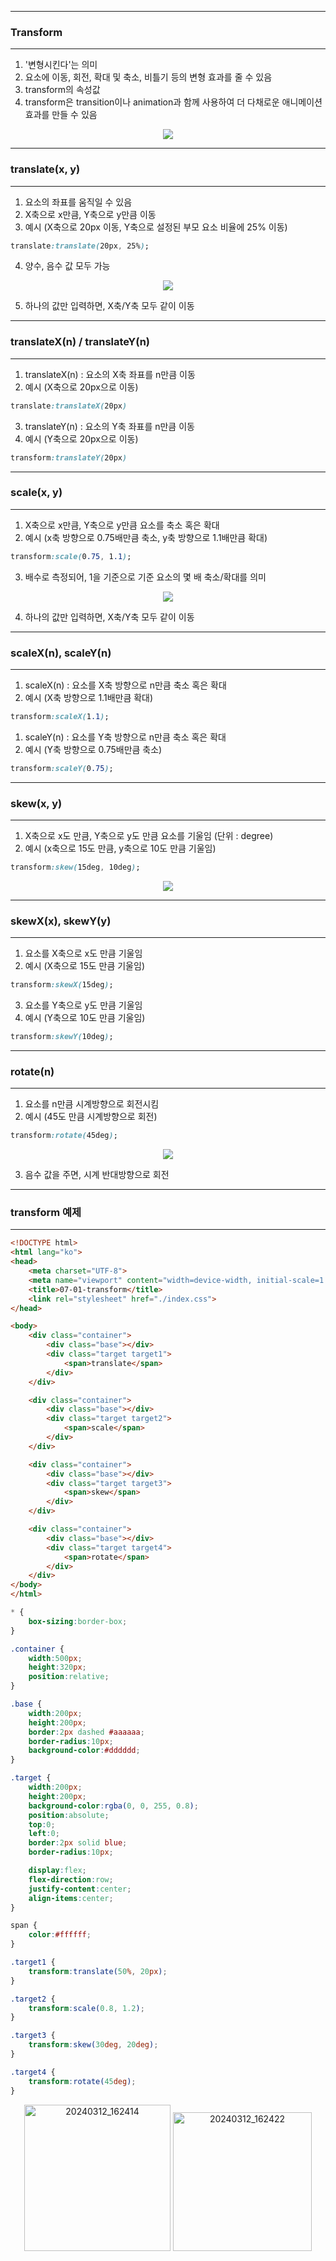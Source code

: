 -----
### Transform
-----
1. '변형시킨다'는 의미
2. 요소에 이동, 회전, 확대 및 축소, 비틀기 등의 변형 효과를 줄 수 있음
3. transform의 속성값
4. transform은 transition이나 animation과 함께 사용하여 더 다채로운 애니메이션 효과를 만들 수 있음
<div align = "center">
<img src="https://github.com/sooyounghan/DataBase/assets/34672301/00ab1b22-b0da-43a1-a926-3f1c9b9cfa24">
</div>

-----
### translate(x, y)
-----
1. 요소의 좌표를 움직일 수 있음
2. X축으로 x만큼, Y축으로 y만큼 이동
3. 예시 (X축으로 20px 이동, Y축으로 설정된 부모 요소 비율에 25% 이동)
```css
translate:translate(20px, 25%);
```

4. 양수, 음수 값 모두 가능
<div align = "center">
<img src="https://github.com/sooyounghan/DataBase/assets/34672301/d325f365-fa74-4d79-a377-baa9ad9726ca">
</div>

5. 하나의 값만 입력하면, X축/Y축 모두 같이 이동

-----
### translateX(n) / translateY(n)
-----
1. translateX(n) : 요소의 X축 좌표를 n만큼 이동
2. 예시 (X축으로 20px으로 이동)
```css
translate:translateX(20px)
```

3. translateY(n) : 요소의 Y축 좌표를 n만큼 이동
4. 예시 (Y축으로 20px으로 이동)
```css
transform:translateY(20px)
```

-----
### scale(x, y)
-----
1. X축으로 x만큼, Y축으로 y만큼 요소를 축소 혹은 확대
2. 예시 (x축 방향으로 0.75배만큼 축소, y축 방향으로 1.1배만큼 확대)
```css
transform:scale(0.75, 1.1);
```

3. 배수로 측정되어, 1을 기준으로 기준 요소의 몇 배 축소/확대를 의미
<div align = "center">
<img src="https://github.com/sooyounghan/DataBase/assets/34672301/06eb35a3-48b6-4363-ba84-e556ec51b598">
</div>

4. 하나의 값만 입력하면, X축/Y축 모두 같이 이동

-----
### scaleX(n), scaleY(n)
-----
1. scaleX(n) : 요소를 X축 방향으로 n만큼 축소 혹은 확대
2. 예시 (X축 방향으로 1.1배만큼 확대)
```css
transform:scaleX(1.1);
```

1. scaleY(n) : 요소를 Y축 방향으로 n만큼 축소 혹은 확대
2. 예시 (Y축 방향으로 0.75배만큼 축소)
```css
transform:scaleY(0.75);
```

-----
### skew(x, y)
-----
1. X축으로 x도 만큼, Y축으로 y도 만큼 요소를 기울임 (단위 : degree)
2. 예시 (x축으로 15도 만큼, y축으로 10도 만큼 기울임)
```css
transform:skew(15deg, 10deg);
```
<div align = "center">
<img src="https://github.com/sooyounghan/DataBase/assets/34672301/2aff2fe0-b2ce-4057-9c3b-f1b7537959ad">
</div>

-----
### skewX(x), skewY(y)
-----
1. 요소를 X축으로 x도 만큼 기울임
2. 예시 (X축으로 15도 만큼 기울임)
```css
transform:skewX(15deg);
```

3. 요소를 Y축으로 y도 만큼 기울임
4. 예시 (Y축으로 10도 만큼 기울임)
```css
transform:skewY(10deg);
```

-----
### rotate(n)
-----
1. 요소를 n만큼 시계방향으로 회전시킴
2. 예시 (45도 만큼 시계방향으로 회전)
```css
transform:rotate(45deg);
```

<div align = "center">
<img src="https://github.com/sooyounghan/DataBase/assets/34672301/3a5f4e62-cf57-432d-884a-be4fc0663a89">
</div>

3. 음수 값을 주면, 시계 반대방향으로 회전

-----
### transform 예제
-----
```html
<!DOCTYPE html>
<html lang="ko">
<head>
    <meta charset="UTF-8">
    <meta name="viewport" content="width=device-width, initial-scale=1.0">
    <title>07-01-transform</title>
    <link rel="stylesheet" href="./index.css">
</head>

<body>
    <div class="container">
        <div class="base"></div>
        <div class="target target1">
            <span>translate</span>
        </div>
    </div>

    <div class="container">
        <div class="base"></div>
        <div class="target target2">
            <span>scale</span>
        </div>
    </div>

    <div class="container">
        <div class="base"></div>
        <div class="target target3">
            <span>skew</span>
        </div>
    </div>

    <div class="container">
        <div class="base"></div>
        <div class="target target4">
            <span>rotate</span>
        </div>
    </div>
</body>
</html>
```
```css
* {
    box-sizing:border-box;
}

.container {
    width:500px;
    height:320px;
    position:relative;
}

.base {
    width:200px;
    height:200px;
    border:2px dashed #aaaaaa;
    border-radius:10px;
    background-color:#dddddd;
}

.target {
    width:200px;
    height:200px;
    background-color:rgba(0, 0, 255, 0.8);
    position:absolute;
    top:0;
    left:0;
    border:2px solid blue;
    border-radius:10px;

    display:flex;
    flex-direction:row;
    justify-content:center;
    align-items:center;
}

span {
    color:#ffffff;
}

.target1 {
    transform:translate(50%, 20px);
}

.target2 {
    transform:scale(0.8, 1.2);
}

.target3 {
    transform:skew(30deg, 20deg);
}

.target4 {
    transform:rotate(45deg);
}
```
<div align = "center">
<img width="234" alt="20240312_162414" src="https://github.com/sooyounghan/DataBase/assets/34672301/b13639bd-42a6-4bca-89b7-c4b0968a93a7">
<img width="222" alt="20240312_162422" src="https://github.com/sooyounghan/DataBase/assets/34672301/1ccaa5c1-bd12-47b8-9980-2163206a9c78">
</div>
